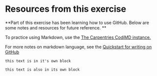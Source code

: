 # Resources from this exercise
**Part of this exercise has been learning how to use GitHub. 
Below are some notes and resources for future reference. **


To practice using Markdown, use the [The Carpentries CodiMD instance.](https://https://codimd.carpentries.org/OCiahPOvTI6zjgdu2qqTpA)

For more notes on markdown language, see the [Quickstart for writing on GitHub](https://https://docs.github.com/en/get-started/writing-on-github/getting-started-with-writing-and-formatting-on-github/quickstart-for-writing-on-github)
```
this text is in it's own block
```

```
this text is also in its own block
```
